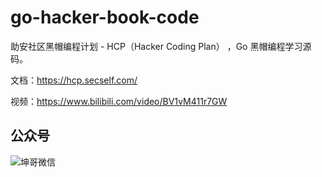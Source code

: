 # go-hacker-book-code

助安社区黑帽编程计划 - HCP（Hacker Coding Plan） ，Go 黑帽编程学习源码。

文档：https://hcp.secself.com/

视频：https://www.bilibili.com/video/BV1vM411r7GW

## 公众号

![坤哥微信](https://static.sechelper.com/img/qrcode/sechelper_group_qr.png)
